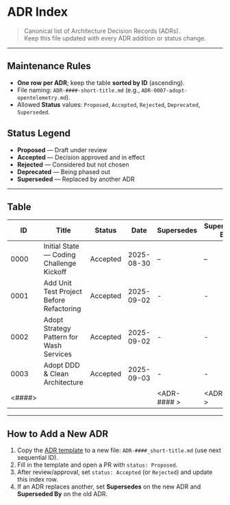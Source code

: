 # ADR Index

> Canonical list of Architecture Decision Records (ADRs).  
> Keep this file updated with every ADR addition or status change.

---

## Maintenance Rules
- **One row per ADR**; keep the table **sorted by ID** (ascending).
- File naming: `ADR-####-short-title.md` (e.g., `ADR-0007-adopt-opentelemetry.md`).
- Allowed **Status** values: `Proposed`, `Accepted`, `Rejected`, `Deprecated`, `Superseded`.

## Status Legend
- **Proposed** — Draft under review
- **Accepted** — Decision approved and in effect
- **Rejected** — Considered but not chosen
- **Deprecated** — Being phased out
- **Superseded** — Replaced by another ADR

---

## Table

| ID     | Title                                    | Status   | Date         | Supersedes       | Superseded By     | Link                                                        | Tags                      |
|--------|------------------------------------------|----------|--------------|------------------|-------------------|-------------------------------------------------------------|-------------------------|
| 0000   | Initial State — Coding Challenge Kickoff | Accepted | 2025-08-30   | –                | –                 | [ADR-0000](ADR-0000-initial-state.md)                       | refactoring, kickoff    |
| 0001   | Add Unit Test Project Before Refactoring | Accepted | 2025-09-02   | -                | -                 | [ADR-0001](ADR-0001-unit-test-project.md)                   | refactoring, .net, testing, mstest, moq  |
| 0002   | Adopt Strategy Pattern for Wash Services | Accepted | 2025-09-02   | -                | -                 | [ADR-0002](ADR-0002-adopt-wash-service-strategy-pattern.md) | refactoring, .net, testing, mstest, moq, design patterns, strategy  |
| 0003   | Adopt DDD & Clean Architecture           | Accepted | 2025-09-03   | -                | -                 | [ADR-0003](ADR-0003-ddd-clean-architecture.md)              | refactoring, .net, code organization, discoverability  |
| <####> | <short-title>                            | <Status> | <YYYY-MM-DD> | <ADR-#### \>     | <ADR-#### \>      | [ADR-####](ADR-####-short-title.md)                         | <comma,separated,tags>  |

---

## How to Add a New ADR
1. Copy the [ADR template](ADR-0000_template.md) to a new file: `ADR-####_short-title.md` (use next sequential ID).
2. Fill in the template and open a PR with `status: Proposed`.
3. After review/approval, set `status: Accepted` (or `Rejected`) and update this index row.
4. If an ADR replaces another, set **Supersedes** on the new ADR and **Superseded By** on the old ADR.
